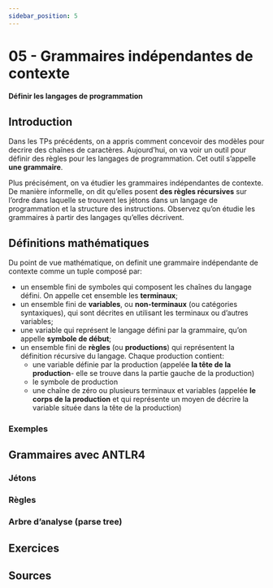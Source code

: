 ```yaml
---
sidebar_position: 5
---
```


# 05 - Grammaires indépendantes de contexte
#### Définir les langages de programmation

## Introduction
Dans les TPs précédents, on a appris comment concevoir des modèles pour decrire des chaînes de caractères. Aujourd’hui, on va voir un outil pour définir des règles pour les langages de programmation. Cet outil s’appelle **une grammaire**.

Plus précisément, on va étudier les grammaires indépendantes de contexte. De manière informelle, on dit qu’elles posent **des règles récursives** sur l’ordre dans laquelle se trouvent les jétons dans un langage de programmation et la structure des instructions. Observez qu’on étudie les grammaires à partir des langages qu’elles décrivent.

## Définitions mathématiques
Du point de vue mathématique, on definit une grammaire indépendante de contexte comme un tuple composé par:
- un ensemble fini de symboles qui composent les chaînes du langage défini. On appelle cet ensemble les **terminaux**;
- un ensemble fini de **variables**, ou **non-terminaux** (ou catégories syntaxiques), qui sont décrites en utilisant les terminaux ou d’autres variables;
- une variable qui représent le langage défini par la grammaire, qu’on appelle **symbole de début**;
- un ensemble fini de **règles** (ou **productions**) qui représentent la définition récursive du langage. Chaque production contient: 
  - une variable définie par la production (appelée **la tête de la production**- elle se trouve dans la partie gauche de la production)
  - le symbole de production
  - une chaîne de zéro ou plusieurs terminaux et variables (appelée **le corps de la production** et qui représente un moyen de décrire la variable située dans la tête de la production)

### Exemples

## Grammaires avec ANTLR4

### Jétons

### Règles

### Arbre d’analyse (parse tree)

## Exercices

## Sources